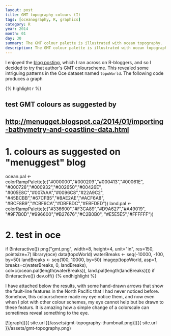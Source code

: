```yaml
---
layout: post
title: GMT topography colours (I)
tags: [oceanography, R, graphics]
category: R
year: 2014
month: 01
day: 30
summary: The GMT colour palette is illustrated with ocean topography.
description: The GMT colour palette is illustrated with ocean topography.
---
```


I enjoyed the [blog posting](http://menugget.blogspot.ca/2014/01/importing-bathymetry-and-coastline-data.html), which I ran across on R-bloggers, and so I decided to try that author's GMT colourscheme.  This revealed some intriguing patterns in the Oce dataset named ``topoWorld``.  The following code produces a graph


{% highlight r %}
## test GMT colours as suggested by
## http://menugget.blogspot.ca/2014/01/importing-bathymetry-and-coastline-data.html

# 1. colours as suggested on "menuggest" blog
ocean.pal <- colorRampPalette(c("#000000","#000209","#000413","#00061E",
                                "#000728","#000932","#002650","#00426E",
                                "#005E8C","#007AAA","#0096C8","#22A9C2",
                                "#45BCBB","#67CFB5","#8AE2AE","#ACF6A8",
                                "#BCF8B9","#CBF9CA","#DBFBDC","#EBFDED"))
land.pal <- colorRampPalette(c("#336600","#F3CA89","#D9A627","#A49019",
                               "#9F7B0D","#996600","#B27676","#C2B0B0",
                               "#E5E5E5","#FFFFFF"))

# 2. test in oce
if (!interactive()) png("gmt.png", width=8, height=4, unit="in", res=150, pointsize=7)
library(oce)
data(topoWorld)
waterBreaks <- seq(-10000, -100, by=50)
landBreaks <- seq(100, 10000, by=50)
imagep(topoWorld, asp=1,
       breaks=c(waterBreaks, 0, landBreaks),
       col=c(ocean.pal(length(waterBreaks)), land.pal(length(landBreaks))))
if (!interactive()) dev.off()
{% endhighlight %}

I have attached below the results, with some hand-drawn arrows that show the fault-line features in the North Pacific that I had never noticed before.  Somehow, this colourscheme made my eye notice them, and now even when I plot with other colour schemes, my eye cannot help but be drawn to these featurs.  It is amazing how a simple change of a colorscale can sometimes reveal something to the eye.

[![graph]({{ site.url }}/assets/gmt-topography-thumbnail.png)]({{ site.url }}/assets/gmt-topography.png)



